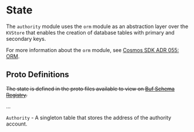 # State

The `authority` module uses the `orm` module as an abstraction layer over the `KVStore` that enables the creation of database tables with primary and secondary keys.

For more information about the `orm` module, see [Cosmos SDK ADR 055: ORM](https://docs.cosmos.network/main/architecture/adr-055-orm).

## Proto Definitions

~~The state is defined in the proto files available to view on [Buf Schema Registry](https://buf.build/chora/authority).~~

<!-- listed alphabetically -->

...

`Authority` - A singleton table that stores the address of the authority account.